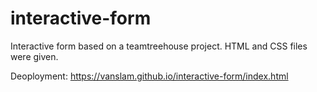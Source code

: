 # interactive-form
Interactive form based on a teamtreehouse project. HTML and CSS files were given. 


Deoployment: https://vanslam.github.io/interactive-form/index.html
